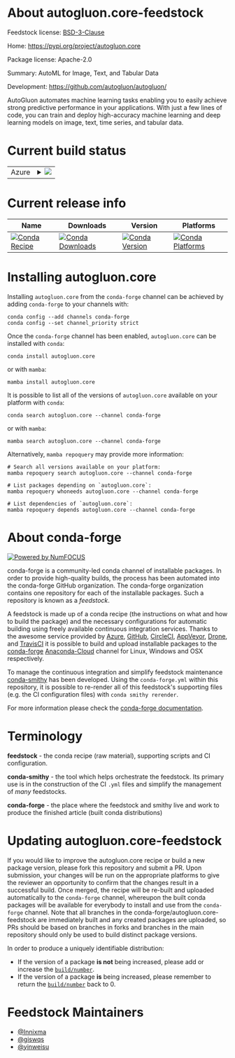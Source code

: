 About autogluon.core-feedstock
==============================

Feedstock license: [BSD-3-Clause](https://github.com/conda-forge/autogluon.core-feedstock/blob/main/LICENSE.txt)

Home: https://pypi.org/project/autogluon.core

Package license: Apache-2.0

Summary: AutoML for Image, Text, and Tabular Data

Development: https://github.com/autogluon/autogluon/

AutoGluon automates machine learning tasks enabling you to easily achieve strong
predictive performance in your applications. With just a few lines of code, you
can train and deploy high-accuracy machine learning and deep learning models on
image, text, time series, and tabular data.


Current build status
====================


<table>
    
  <tr>
    <td>Azure</td>
    <td>
      <details>
        <summary>
          <a href="https://dev.azure.com/conda-forge/feedstock-builds/_build/latest?definitionId=18444&branchName=main">
            <img src="https://dev.azure.com/conda-forge/feedstock-builds/_apis/build/status/autogluon.core-feedstock?branchName=main">
          </a>
        </summary>
        <table>
          <thead><tr><th>Variant</th><th>Status</th></tr></thead>
          <tbody><tr>
              <td>linux_64_python3.10.____cpythonvariantdefault</td>
              <td>
                <a href="https://dev.azure.com/conda-forge/feedstock-builds/_build/latest?definitionId=18444&branchName=main">
                  <img src="https://dev.azure.com/conda-forge/feedstock-builds/_apis/build/status/autogluon.core-feedstock?branchName=main&jobName=linux&configuration=linux%20linux_64_python3.10.____cpythonvariantdefault" alt="variant">
                </a>
              </td>
            </tr><tr>
              <td>linux_64_python3.10.____cpythonvariantlight</td>
              <td>
                <a href="https://dev.azure.com/conda-forge/feedstock-builds/_build/latest?definitionId=18444&branchName=main">
                  <img src="https://dev.azure.com/conda-forge/feedstock-builds/_apis/build/status/autogluon.core-feedstock?branchName=main&jobName=linux&configuration=linux%20linux_64_python3.10.____cpythonvariantlight" alt="variant">
                </a>
              </td>
            </tr><tr>
              <td>linux_64_python3.8.____cpythonvariantdefault</td>
              <td>
                <a href="https://dev.azure.com/conda-forge/feedstock-builds/_build/latest?definitionId=18444&branchName=main">
                  <img src="https://dev.azure.com/conda-forge/feedstock-builds/_apis/build/status/autogluon.core-feedstock?branchName=main&jobName=linux&configuration=linux%20linux_64_python3.8.____cpythonvariantdefault" alt="variant">
                </a>
              </td>
            </tr><tr>
              <td>linux_64_python3.8.____cpythonvariantlight</td>
              <td>
                <a href="https://dev.azure.com/conda-forge/feedstock-builds/_build/latest?definitionId=18444&branchName=main">
                  <img src="https://dev.azure.com/conda-forge/feedstock-builds/_apis/build/status/autogluon.core-feedstock?branchName=main&jobName=linux&configuration=linux%20linux_64_python3.8.____cpythonvariantlight" alt="variant">
                </a>
              </td>
            </tr><tr>
              <td>linux_64_python3.9.____cpythonvariantdefault</td>
              <td>
                <a href="https://dev.azure.com/conda-forge/feedstock-builds/_build/latest?definitionId=18444&branchName=main">
                  <img src="https://dev.azure.com/conda-forge/feedstock-builds/_apis/build/status/autogluon.core-feedstock?branchName=main&jobName=linux&configuration=linux%20linux_64_python3.9.____cpythonvariantdefault" alt="variant">
                </a>
              </td>
            </tr><tr>
              <td>linux_64_python3.9.____cpythonvariantlight</td>
              <td>
                <a href="https://dev.azure.com/conda-forge/feedstock-builds/_build/latest?definitionId=18444&branchName=main">
                  <img src="https://dev.azure.com/conda-forge/feedstock-builds/_apis/build/status/autogluon.core-feedstock?branchName=main&jobName=linux&configuration=linux%20linux_64_python3.9.____cpythonvariantlight" alt="variant">
                </a>
              </td>
            </tr><tr>
              <td>osx_64_python3.10.____cpythonvariantdefault</td>
              <td>
                <a href="https://dev.azure.com/conda-forge/feedstock-builds/_build/latest?definitionId=18444&branchName=main">
                  <img src="https://dev.azure.com/conda-forge/feedstock-builds/_apis/build/status/autogluon.core-feedstock?branchName=main&jobName=osx&configuration=osx%20osx_64_python3.10.____cpythonvariantdefault" alt="variant">
                </a>
              </td>
            </tr><tr>
              <td>osx_64_python3.10.____cpythonvariantlight</td>
              <td>
                <a href="https://dev.azure.com/conda-forge/feedstock-builds/_build/latest?definitionId=18444&branchName=main">
                  <img src="https://dev.azure.com/conda-forge/feedstock-builds/_apis/build/status/autogluon.core-feedstock?branchName=main&jobName=osx&configuration=osx%20osx_64_python3.10.____cpythonvariantlight" alt="variant">
                </a>
              </td>
            </tr><tr>
              <td>osx_64_python3.8.____cpythonvariantdefault</td>
              <td>
                <a href="https://dev.azure.com/conda-forge/feedstock-builds/_build/latest?definitionId=18444&branchName=main">
                  <img src="https://dev.azure.com/conda-forge/feedstock-builds/_apis/build/status/autogluon.core-feedstock?branchName=main&jobName=osx&configuration=osx%20osx_64_python3.8.____cpythonvariantdefault" alt="variant">
                </a>
              </td>
            </tr><tr>
              <td>osx_64_python3.8.____cpythonvariantlight</td>
              <td>
                <a href="https://dev.azure.com/conda-forge/feedstock-builds/_build/latest?definitionId=18444&branchName=main">
                  <img src="https://dev.azure.com/conda-forge/feedstock-builds/_apis/build/status/autogluon.core-feedstock?branchName=main&jobName=osx&configuration=osx%20osx_64_python3.8.____cpythonvariantlight" alt="variant">
                </a>
              </td>
            </tr><tr>
              <td>osx_64_python3.9.____cpythonvariantdefault</td>
              <td>
                <a href="https://dev.azure.com/conda-forge/feedstock-builds/_build/latest?definitionId=18444&branchName=main">
                  <img src="https://dev.azure.com/conda-forge/feedstock-builds/_apis/build/status/autogluon.core-feedstock?branchName=main&jobName=osx&configuration=osx%20osx_64_python3.9.____cpythonvariantdefault" alt="variant">
                </a>
              </td>
            </tr><tr>
              <td>osx_64_python3.9.____cpythonvariantlight</td>
              <td>
                <a href="https://dev.azure.com/conda-forge/feedstock-builds/_build/latest?definitionId=18444&branchName=main">
                  <img src="https://dev.azure.com/conda-forge/feedstock-builds/_apis/build/status/autogluon.core-feedstock?branchName=main&jobName=osx&configuration=osx%20osx_64_python3.9.____cpythonvariantlight" alt="variant">
                </a>
              </td>
            </tr><tr>
              <td>osx_arm64_python3.10.____cpythonvariantdefault</td>
              <td>
                <a href="https://dev.azure.com/conda-forge/feedstock-builds/_build/latest?definitionId=18444&branchName=main">
                  <img src="https://dev.azure.com/conda-forge/feedstock-builds/_apis/build/status/autogluon.core-feedstock?branchName=main&jobName=osx&configuration=osx%20osx_arm64_python3.10.____cpythonvariantdefault" alt="variant">
                </a>
              </td>
            </tr><tr>
              <td>osx_arm64_python3.10.____cpythonvariantlight</td>
              <td>
                <a href="https://dev.azure.com/conda-forge/feedstock-builds/_build/latest?definitionId=18444&branchName=main">
                  <img src="https://dev.azure.com/conda-forge/feedstock-builds/_apis/build/status/autogluon.core-feedstock?branchName=main&jobName=osx&configuration=osx%20osx_arm64_python3.10.____cpythonvariantlight" alt="variant">
                </a>
              </td>
            </tr><tr>
              <td>osx_arm64_python3.8.____cpythonvariantdefault</td>
              <td>
                <a href="https://dev.azure.com/conda-forge/feedstock-builds/_build/latest?definitionId=18444&branchName=main">
                  <img src="https://dev.azure.com/conda-forge/feedstock-builds/_apis/build/status/autogluon.core-feedstock?branchName=main&jobName=osx&configuration=osx%20osx_arm64_python3.8.____cpythonvariantdefault" alt="variant">
                </a>
              </td>
            </tr><tr>
              <td>osx_arm64_python3.8.____cpythonvariantlight</td>
              <td>
                <a href="https://dev.azure.com/conda-forge/feedstock-builds/_build/latest?definitionId=18444&branchName=main">
                  <img src="https://dev.azure.com/conda-forge/feedstock-builds/_apis/build/status/autogluon.core-feedstock?branchName=main&jobName=osx&configuration=osx%20osx_arm64_python3.8.____cpythonvariantlight" alt="variant">
                </a>
              </td>
            </tr><tr>
              <td>osx_arm64_python3.9.____cpythonvariantdefault</td>
              <td>
                <a href="https://dev.azure.com/conda-forge/feedstock-builds/_build/latest?definitionId=18444&branchName=main">
                  <img src="https://dev.azure.com/conda-forge/feedstock-builds/_apis/build/status/autogluon.core-feedstock?branchName=main&jobName=osx&configuration=osx%20osx_arm64_python3.9.____cpythonvariantdefault" alt="variant">
                </a>
              </td>
            </tr><tr>
              <td>osx_arm64_python3.9.____cpythonvariantlight</td>
              <td>
                <a href="https://dev.azure.com/conda-forge/feedstock-builds/_build/latest?definitionId=18444&branchName=main">
                  <img src="https://dev.azure.com/conda-forge/feedstock-builds/_apis/build/status/autogluon.core-feedstock?branchName=main&jobName=osx&configuration=osx%20osx_arm64_python3.9.____cpythonvariantlight" alt="variant">
                </a>
              </td>
            </tr><tr>
              <td>win_64_python3.10.____cpythonvariantdefault</td>
              <td>
                <a href="https://dev.azure.com/conda-forge/feedstock-builds/_build/latest?definitionId=18444&branchName=main">
                  <img src="https://dev.azure.com/conda-forge/feedstock-builds/_apis/build/status/autogluon.core-feedstock?branchName=main&jobName=win&configuration=win%20win_64_python3.10.____cpythonvariantdefault" alt="variant">
                </a>
              </td>
            </tr><tr>
              <td>win_64_python3.10.____cpythonvariantlight</td>
              <td>
                <a href="https://dev.azure.com/conda-forge/feedstock-builds/_build/latest?definitionId=18444&branchName=main">
                  <img src="https://dev.azure.com/conda-forge/feedstock-builds/_apis/build/status/autogluon.core-feedstock?branchName=main&jobName=win&configuration=win%20win_64_python3.10.____cpythonvariantlight" alt="variant">
                </a>
              </td>
            </tr><tr>
              <td>win_64_python3.8.____cpythonvariantdefault</td>
              <td>
                <a href="https://dev.azure.com/conda-forge/feedstock-builds/_build/latest?definitionId=18444&branchName=main">
                  <img src="https://dev.azure.com/conda-forge/feedstock-builds/_apis/build/status/autogluon.core-feedstock?branchName=main&jobName=win&configuration=win%20win_64_python3.8.____cpythonvariantdefault" alt="variant">
                </a>
              </td>
            </tr><tr>
              <td>win_64_python3.8.____cpythonvariantlight</td>
              <td>
                <a href="https://dev.azure.com/conda-forge/feedstock-builds/_build/latest?definitionId=18444&branchName=main">
                  <img src="https://dev.azure.com/conda-forge/feedstock-builds/_apis/build/status/autogluon.core-feedstock?branchName=main&jobName=win&configuration=win%20win_64_python3.8.____cpythonvariantlight" alt="variant">
                </a>
              </td>
            </tr><tr>
              <td>win_64_python3.9.____cpythonvariantdefault</td>
              <td>
                <a href="https://dev.azure.com/conda-forge/feedstock-builds/_build/latest?definitionId=18444&branchName=main">
                  <img src="https://dev.azure.com/conda-forge/feedstock-builds/_apis/build/status/autogluon.core-feedstock?branchName=main&jobName=win&configuration=win%20win_64_python3.9.____cpythonvariantdefault" alt="variant">
                </a>
              </td>
            </tr><tr>
              <td>win_64_python3.9.____cpythonvariantlight</td>
              <td>
                <a href="https://dev.azure.com/conda-forge/feedstock-builds/_build/latest?definitionId=18444&branchName=main">
                  <img src="https://dev.azure.com/conda-forge/feedstock-builds/_apis/build/status/autogluon.core-feedstock?branchName=main&jobName=win&configuration=win%20win_64_python3.9.____cpythonvariantlight" alt="variant">
                </a>
              </td>
            </tr>
          </tbody>
        </table>
      </details>
    </td>
  </tr>
</table>

Current release info
====================

| Name | Downloads | Version | Platforms |
| --- | --- | --- | --- |
| [![Conda Recipe](https://img.shields.io/badge/recipe-autogluon.core-green.svg)](https://anaconda.org/conda-forge/autogluon.core) | [![Conda Downloads](https://img.shields.io/conda/dn/conda-forge/autogluon.core.svg)](https://anaconda.org/conda-forge/autogluon.core) | [![Conda Version](https://img.shields.io/conda/vn/conda-forge/autogluon.core.svg)](https://anaconda.org/conda-forge/autogluon.core) | [![Conda Platforms](https://img.shields.io/conda/pn/conda-forge/autogluon.core.svg)](https://anaconda.org/conda-forge/autogluon.core) |

Installing autogluon.core
=========================

Installing `autogluon.core` from the `conda-forge` channel can be achieved by adding `conda-forge` to your channels with:

```
conda config --add channels conda-forge
conda config --set channel_priority strict
```

Once the `conda-forge` channel has been enabled, `autogluon.core` can be installed with `conda`:

```
conda install autogluon.core
```

or with `mamba`:

```
mamba install autogluon.core
```

It is possible to list all of the versions of `autogluon.core` available on your platform with `conda`:

```
conda search autogluon.core --channel conda-forge
```

or with `mamba`:

```
mamba search autogluon.core --channel conda-forge
```

Alternatively, `mamba repoquery` may provide more information:

```
# Search all versions available on your platform:
mamba repoquery search autogluon.core --channel conda-forge

# List packages depending on `autogluon.core`:
mamba repoquery whoneeds autogluon.core --channel conda-forge

# List dependencies of `autogluon.core`:
mamba repoquery depends autogluon.core --channel conda-forge
```


About conda-forge
=================

[![Powered by
NumFOCUS](https://img.shields.io/badge/powered%20by-NumFOCUS-orange.svg?style=flat&colorA=E1523D&colorB=007D8A)](https://numfocus.org)

conda-forge is a community-led conda channel of installable packages.
In order to provide high-quality builds, the process has been automated into the
conda-forge GitHub organization. The conda-forge organization contains one repository
for each of the installable packages. Such a repository is known as a *feedstock*.

A feedstock is made up of a conda recipe (the instructions on what and how to build
the package) and the necessary configurations for automatic building using freely
available continuous integration services. Thanks to the awesome service provided by
[Azure](https://azure.microsoft.com/en-us/services/devops/), [GitHub](https://github.com/),
[CircleCI](https://circleci.com/), [AppVeyor](https://www.appveyor.com/),
[Drone](https://cloud.drone.io/welcome), and [TravisCI](https://travis-ci.com/)
it is possible to build and upload installable packages to the
[conda-forge](https://anaconda.org/conda-forge) [Anaconda-Cloud](https://anaconda.org/)
channel for Linux, Windows and OSX respectively.

To manage the continuous integration and simplify feedstock maintenance
[conda-smithy](https://github.com/conda-forge/conda-smithy) has been developed.
Using the ``conda-forge.yml`` within this repository, it is possible to re-render all of
this feedstock's supporting files (e.g. the CI configuration files) with ``conda smithy rerender``.

For more information please check the [conda-forge documentation](https://conda-forge.org/docs/).

Terminology
===========

**feedstock** - the conda recipe (raw material), supporting scripts and CI configuration.

**conda-smithy** - the tool which helps orchestrate the feedstock.
                   Its primary use is in the construction of the CI ``.yml`` files
                   and simplify the management of *many* feedstocks.

**conda-forge** - the place where the feedstock and smithy live and work to
                  produce the finished article (built conda distributions)


Updating autogluon.core-feedstock
=================================

If you would like to improve the autogluon.core recipe or build a new
package version, please fork this repository and submit a PR. Upon submission,
your changes will be run on the appropriate platforms to give the reviewer an
opportunity to confirm that the changes result in a successful build. Once
merged, the recipe will be re-built and uploaded automatically to the
`conda-forge` channel, whereupon the built conda packages will be available for
everybody to install and use from the `conda-forge` channel.
Note that all branches in the conda-forge/autogluon.core-feedstock are
immediately built and any created packages are uploaded, so PRs should be based
on branches in forks and branches in the main repository should only be used to
build distinct package versions.

In order to produce a uniquely identifiable distribution:
 * If the version of a package **is not** being increased, please add or increase
   the [``build/number``](https://docs.conda.io/projects/conda-build/en/latest/resources/define-metadata.html#build-number-and-string).
 * If the version of a package **is** being increased, please remember to return
   the [``build/number``](https://docs.conda.io/projects/conda-build/en/latest/resources/define-metadata.html#build-number-and-string)
   back to 0.

Feedstock Maintainers
=====================

* [@Innixma](https://github.com/Innixma/)
* [@giswqs](https://github.com/giswqs/)
* [@yinweisu](https://github.com/yinweisu/)

